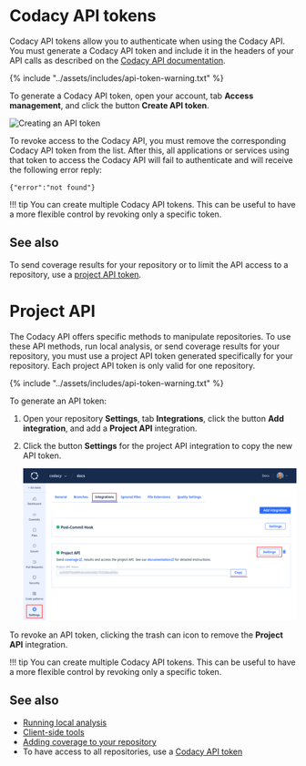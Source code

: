 # Codacy API tokens

Codacy API tokens allow you to authenticate when using the Codacy API. You must generate a Codacy API token and include it in the headers of your API calls as described on the [Codacy API documentation](https://api.codacy.com/api/api-docs#authentication).

{% include "../assets/includes/api-token-warning.txt" %}

To generate a Codacy API token, open your account, tab **Access management**, and click the button **Create API token**.

![Creating an API token](images/api-tokens.png)

To revoke access to the Codacy API, you must remove the corresponding Codacy API token from the list. After this, all applications or services using that token to access the Codacy API will fail to authenticate and will receive the following error reply:

```text
{"error":"not found"}
```

!!! tip
    You can create multiple Codacy API tokens. This can be useful to have a more flexible control by revoking only a specific token.

## See also

To send coverage results for your repository or to limit the API access to a repository, use a [project API token](#).


# Project API

The Codacy API offers specific methods to manipulate repositories. To use these API methods, run local analysis, or send coverage results for your repository, you must use a project API token generated specifically for your repository. Each project API token is only valid for one repository.

{% include "../assets/includes/api-token-warning.txt" %}

To generate an API token:

1.  Open your repository **Settings**, tab **Integrations**, click the button **Add integration**, and add a **Project API** integration.

1.  Click the button **Settings** for the project API integration to copy the new API token.

    ![Project API token](images/project-api-token.png)

To revoke an API token, clicking the trash can icon to remove the **Project API** integration.

!!! tip
    You can create multiple Codacy API tokens. This can be useful to have a more flexible control by revoking only a specific token.

## See also

-   [Running local analysis](../related-tools/local-analysis/running-local-analysis.md)
-   [Client-side tools](local-analysis/client-side-tools.md)
-   [Adding coverage to your repository](../coverage-reporter/index.md)
-   To have access to all repositories, use a [Codacy API token](../related-tools/codacy-api-tokens.md)

